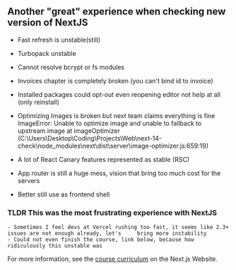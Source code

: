## Another "great" experience when checking new version of NextJS

- Fast refresh is unstable(still)
- Turbopack unstable
- Cannot resolve bcrypt or fs modules
- Invoices chapter is completely broken (you can't bind id to invoice)
- Installed packages could opt-out even reopening editor not help at all (only reinstall)
- Optimizing Images is broken but next team claims everything is fine
  ImageError: Unable to optimize image and unable to fallback to upstream image
  at imageOptimizer (C:\Users\Desktop\Coding\Projects\Web\next-14-check\node_modules\next\dist\server\image-optimizer.js:659:19)

- A lot of React Canary features represented as stable (RSC)
- App router is still a huge mess, vision that bring too much cost for the servers
- Better still use as frontend shell

### TLDR This was the most frustrating experience with NextJS

    - Sometimes I feel devs at Vercel rushing too fast, it seems like 2.3+ issues are not enough already, let's     bring more instability
    - Could not even finish the course, link below, because how ridiculously this unstable was

For more information, see the [course curriculum](https://nextjs.org/learn) on the Next.js Website.
